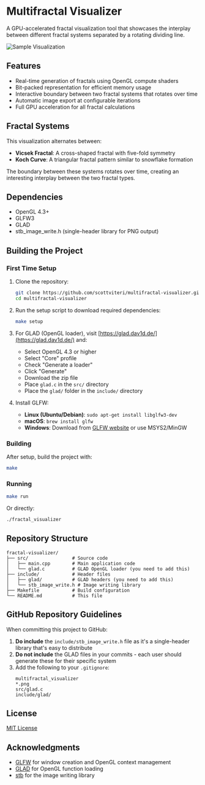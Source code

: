 # Multifractal Visualizer

A GPU-accelerated fractal visualization tool that showcases the interplay between different fractal systems separated by a rotating dividing line.

![Sample Visualization](rotating_vicsek_koch_500.png)

## Features

- Real-time generation of fractals using OpenGL compute shaders
- Bit-packed representation for efficient memory usage
- Interactive boundary between two fractal systems that rotates over time
- Automatic image export at configurable iterations
- Full GPU acceleration for all fractal calculations

## Fractal Systems

This visualization alternates between:
- **Vicsek Fractal**: A cross-shaped fractal with five-fold symmetry
- **Koch Curve**: A triangular fractal pattern similar to snowflake formation

The boundary between these systems rotates over time, creating an interesting interplay between the two fractal types.

## Dependencies

- OpenGL 4.3+
- GLFW3
- GLAD
- stb_image_write.h (single-header library for PNG output)

## Building the Project

### First Time Setup

1. Clone the repository:
   ```bash
   git clone https://github.com/scottviteri/multifractal-visualizer.git
   cd multifractal-visualizer
   ```

2. Run the setup script to download required dependencies:
   ```bash
   make setup
   ```
   
3. For GLAD (OpenGL loader), visit [https://glad.dav1d.de/](https://glad.dav1d.de/) and:
   - Select OpenGL 4.3 or higher
   - Select "Core" profile
   - Check "Generate a loader"
   - Click "Generate"
   - Download the zip file
   - Place `glad.c` in the `src/` directory
   - Place the `glad/` folder in the `include/` directory

4. Install GLFW:
   - **Linux (Ubuntu/Debian)**: `sudo apt-get install libglfw3-dev`
   - **macOS**: `brew install glfw`
   - **Windows**: Download from [GLFW website](https://www.glfw.org/download.html) or use MSYS2/MinGW

### Building

After setup, build the project with:

```bash
make
```

### Running

```bash
make run
```

Or directly:

```bash
./fractal_visualizer
```

## Repository Structure

```
fractal-visualizer/
├── src/                # Source code
│   ├── main.cpp        # Main application code
│   └── glad.c          # GLAD OpenGL loader (you need to add this)
├── include/            # Header files
│   ├── glad/           # GLAD headers (you need to add this)
│   └── stb_image_write.h # Image writing library
├── Makefile            # Build configuration
└── README.md           # This file
```

## GitHub Repository Guidelines

When committing this project to GitHub:

1. **Do include** the `include/stb_image_write.h` file as it's a single-header library that's easy to distribute
2. **Do not include** the GLAD files in your commits - each user should generate these for their specific system
3. Add the following to your `.gitignore`:
   ```
   multifractal_visualizer
   *.png
   src/glad.c
   include/glad/
   ```

## License

[MIT License](LICENSE)

## Acknowledgments

- [GLFW](https://www.glfw.org/) for window creation and OpenGL context management
- [GLAD](https://github.com/Dav1dde/glad) for OpenGL function loading
- [stb](https://github.com/nothings/stb) for the image writing library 